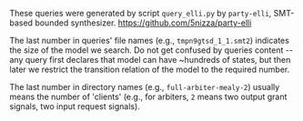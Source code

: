 These queries were generated by script `query_elli.py` by `party-elli`, SMT-based bounded synthesizer.
https://github.com/5nizza/party-elli

The last number in queries' file names (e.g., `tmpn9gtsd_1_1.smt2`)
indicates the size of the model we search.
Do not get confused by queries content -- any query first declares that model can have ~hundreds of states, but then later we restrict the transition relation of the model to the required number.

The last number in directory names (e.g., `full-arbiter-mealy-2`) usually means the number of 'clients' (e.g., for arbiters, `2` means two output grant signals, two input request signals).
